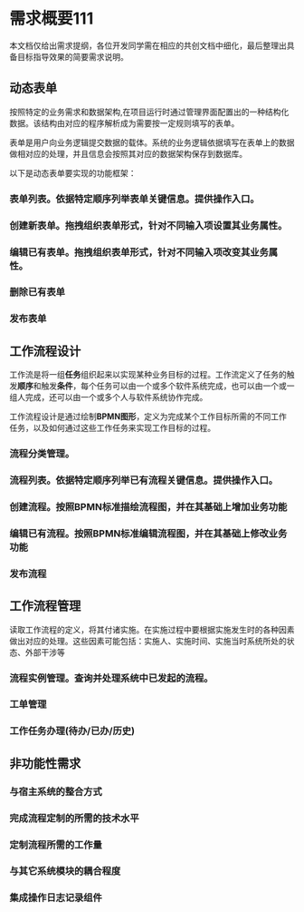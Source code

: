 # 需求概要111

本文档仅给出需求提纲，各位开发同学需在相应的共创文档中细化，最后整理出具备目标指导效果的简要需求说明。

## 动态表单

按照特定的业务需求和数据架构,在项目运行时通过管理界面配置出的一种结构化数据。该结构由对应的程序解析成为需要按一定规则填写的表单。

表单是用户向业务逻辑提交数据的载体。系统的业务逻辑依据填写在表单上的数据做相对应的处理，并且信息会按照其对应的数据架构保存到数据库。

以下是动态表单要实现的功能框架：

### 表单列表。依据特定**顺序**列举表单**关键信息**。提供操作入口。

### 创建新表单。拖拽组织表单形式，针对不同输入项设置其业务属性。

### 编辑已有表单。拖拽组织表单形式，针对不同输入项改变其业务属性。

### 删除已有表单

### 发布表单


## 工作流程设计

工作流是将一组**任务**组织起来以实现某种业务目标的过程。工作流定义了任务的触发**顺序**和触发**条件**，每个任务可以由一个或多个软件系统完成，也可以由一个或一组人完成，还可以由一个或多个人与软件系统协作完成。

工作流程设计是通过绘制**BPMN图形**，定义为完成某个工作目标所需的不同工作任务，以及如何通过这些工作任务来实现工作目标的过程。

### 流程分类管理。

### 流程列表。依据特定**顺序**列举已有流程**关键信息**。提供操作入口。

### 创建流程。按照BPMN标准描绘流程图，并在其基础上增加业务功能

### 编辑已有流程。按照BPMN标准编辑流程图，并在其基础上修改业务功能

### 发布流程


## 工作流程管理

读取工作流程的定义，将其付诸实施。在实施过程中要根据实施发生时的各种因素做出对应的处理。这些因素可能包括：实施人、实施时间、实施当时系统所处的状态、外部干涉等

### 流程实例管理。查询并处理系统中已发起的流程。

### 工单管理

### 工作任务办理(待办/已办/历史)


## 非功能性需求

### 与宿主系统的整合方式

### 完成流程定制的所需的技术水平

### 定制流程所需的工作量

### 与其它系统模块的耦合程度

### 集成操作日志记录组件
